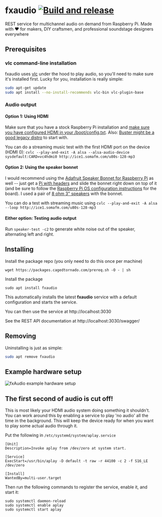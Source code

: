 # fxaudio [![Build and release](https://github.com/danesparza/fxaudio/actions/workflows/release.yaml/badge.svg)](https://github.com/danesparza/fxaudio/actions/workflows/release.yaml) 
REST service for multichannel audio on demand from Raspberry Pi.  Made with ❤️ for makers, DIY craftsmen, and professional soundstage designers everywhere

## Prerequisites

### vlc command-line installation
fxaudio uses [vlc](https://www.videolan.org/vlc/) under the hood to play audio, so you'll need to make sure it's installed first.  Lucky for you, installation is really simple:

```bash
sudo apt-get update
sudo apt install --no-install-recommends vlc-bin vlc-plugin-base
```

### Audio output
#### Option 1: Using HDMI
Make sure that you have a stock Raspberry Pi installation and [make sure you have configured HDMI in your /boot/config.txt](https://raspberrypi.stackexchange.com/questions/32717/how-to-enable-sound-on-hdmi).  Also: [Buster might be a good legacy distro](https://www.reddit.com/r/raspberry_pi/comments/qujijj/no_hdmi_audio_in_raspiconfig_raspberry_os_lite/) to start with.  

You can do a streaming music test with the first HDMI port on the device (HDMI 0): `cvlc --play-and-exit -A alsa --alsa-audio-device sysdefault:CARD=vc4hdmi0 http://ice1.somafm.com/u80s-128-mp3`

#### Option 2: Using the speaker bonnet
I would recommend using the [Adafruit Speaker Bonnet for Raspberry Pi](https://learn.adafruit.com/adafruit-speaker-bonnet-for-raspberry-pi/overview) as well -- just get a [Pi with headers](https://www.adafruit.com/product/3708) and slide the bonnet right down on top of it (and be sure to follow the [Raspberry Pi OS configuration instructions](https://learn.adafruit.com/adafruit-speaker-bonnet-for-raspberry-pi/raspberry-pi-usage) for the board).  I used a pair of [8 ohm 3" speakers](https://www.adafruit.com/product/1313) with the bonnet. 

You can do a test with streaming music using `cvlc --play-and-exit -A alsa --loop http://ice1.somafm.com/u80s-128-mp3`

#### Either option: Testing audio output
Run `speaker-test -c2` to generate white noise out of the speaker, alternating left and right.

## Installing
Install the package repo (you only need to do this once per machine)
```
wget https://packages.cagedtornado.com/prereq.sh -O - | sh
```
Install the package
```
sudo apt install fxaudio
```
This automatically installs the latest **fxaudio** service with a default configuration and starts the service. 

You can then use the service at http://localhost:3030

See the REST API documentation at http://localhost:3030/swagger/

## Removing 
Uninstalling is just as simple:

```bash
sudo apt remove fxaudio
````

## Example hardware setup
![fxAudio example hardware setup](fxAudio_hardware_annotated.png)

## The first second of audio is cut off!
This is most likely your HDMI audio system doing something it shouldn't.  You can work around this by enabling a service to play 'no audio' all the time in the background.  This will keep the device ready for when you want to play some actual audio through it.  

Put the following in `/etc/systemd/system/aplay.service`

```
[Unit]
Description=Invoke aplay from /dev/zero at system start.

[Service]
ExecStart=/usr/bin/aplay -D default -t raw -r 44100 -c 2 -f S16_LE /dev/zero

[Install]
WantedBy=multi-user.target
```

Then run the following commands to register the service, enable it, and start it:

```
sudo systemctl daemon-reload
sudo systemctl enable aplay
sudo systemctl start aplay
```
